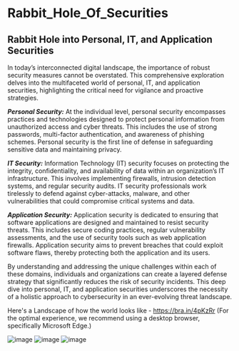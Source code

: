 # Rabbit_Hole_Of_Securities
## Rabbit Hole into Personal, IT, and Application Securities

In today’s interconnected digital landscape, the importance of robust security measures cannot be overstated. This comprehensive exploration delves into the multifaceted world of personal, IT, and application securities, highlighting the critical need for vigilance and proactive strategies.

***Personal Security:*** At the individual level, personal security encompasses practices and technologies designed to protect personal information from unauthorized access and cyber threats. This includes the use of strong passwords, multi-factor authentication, and awareness of phishing schemes. Personal security is the first line of defense in safeguarding sensitive data and maintaining privacy.

***IT Security:*** Information Technology (IT) security focuses on protecting the integrity, confidentiality, and availability of data within an organization’s IT infrastructure. This involves implementing firewalls, intrusion detection systems, and regular security audits. IT security professionals work tirelessly to defend against cyber-attacks, malware, and other vulnerabilities that could compromise critical systems and data.

***Application Security:*** Application security is dedicated to ensuring that software applications are designed and maintained to resist security threats. This includes secure coding practices, regular vulnerability assessments, and the use of security tools such as web application firewalls. Application security aims to prevent breaches that could exploit software flaws, thereby protecting both the application and its users.

By understanding and addressing the unique challenges within each of these domains, individuals and organizations can create a layered defense strategy that significantly reduces the risk of security incidents. This deep dive into personal, IT, and application securities underscores the necessity of a holistic approach to cybersecurity in an ever-evolving threat landscape.

Here's a Landscape of how the world looks like - https://bra.in/4pKzRr (For the optimal experience, we recommend using a desktop browser, specifically Microsoft Edge.)

![image](https://github.com/user-attachments/assets/d3dbc88b-161c-4f71-9459-0a9b6959ca7d)
![image](https://github.com/user-attachments/assets/4bb091d0-b686-4aed-8cf7-be666ae7ae91)
![image](https://github.com/user-attachments/assets/a5821f3f-73e3-4faa-a11a-8af7ff442840)
